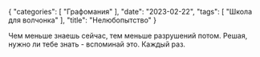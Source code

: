 {
   "categories": [
      "Графомания"
   ],
   "date": "2023-02-22",
   "tags": [
      "Школа для волчонка"
   ],
   "title": "Нелюбопытство"
}

Чем меньше знаешь сейчас, тем меньше разрушений потом. Решая, нужно ли тебе знать - вспоминай это. Каждый раз.
